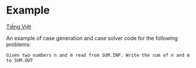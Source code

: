 # Example

[Tiếng Việt](./README.vi.md)

An example of case generation and case solver code for the following problems:

```
Given two numbers n and m read from SUM.INP. Write the sum of n and m to SUM.OUT
```
